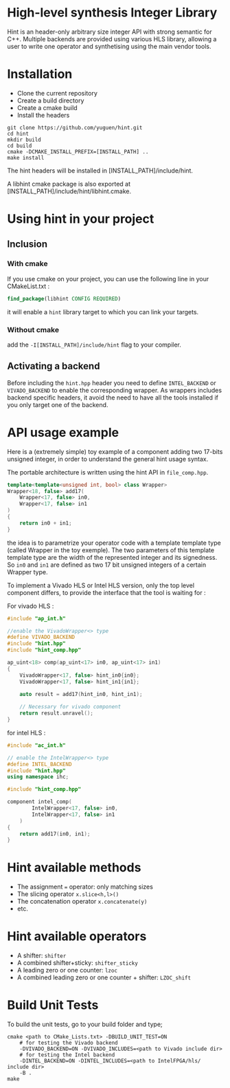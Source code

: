 # High-level synthesis Integer Library

Hint is an header-only arbitrary size integer API with strong semantic for C++. 
Multiple backends are provided using various HLS library, allowing a user to write 
one operator and synthetising using the main vendor tools.

# Installation 

+ Clone the current repository 
+ Create a build directory 
+ Create a cmake build 
+ Install the headers

```
git clone https://github.com/yuguen/hint.git 
cd hint
mkdir build
cd build
cmake -DCMAKE_INSTALL_PREFIX=[INSTALL_PATH] ..
make install
```

The hint headers will be installed in [INSTALL_PATH]/include/hint. 

A libhint cmake package is also exported at [INSTALL_PATH]/include/hint/libhint.cmake.

# Using hint in your project

## Inclusion

### With cmake

If you use cmake on your project, you can use the following line in your CMakeList.txt : 

```CMake
find_package(libhint CONFIG REQUIRED)
```

it will enable a `hint` library target to which you can link your targets.

### Without cmake

add the `-I[INSTALL_PATH]/include/hint` flag to your compiler.

## Activating a backend

Before including the `hint.hpp` header you need to define `INTEL_BACKEND` or `VIVADO_BACKEND` to enable the corresponding wrapper.
As wrappers includes backend specific headers, it avoid the need to have all the tools installed if you only target one of the backend.

# API usage example

Here is a (extremely simple) toy example of a component adding two 17-bits unsigned integer, in order to understand the general hint usage syntax.

The portable architecture is written using the hint API in `file_comp.hpp`.
```C++
template<template<unsigned int, bool> class Wrapper>
Wrapper<18, false> add17(
	Wrapper<17, false> in0,
	Wrapper<17, false> in1
)
{
	return in0 + in1;
}
```

the idea is to parametrize your operator code with a template template type (called Wrapper in the toy exemple). 
The two parameters of this template template type are the width of the represented integer and its signedness. 
So `in0` and `in1` are defined as two 17 bit unsigned integers of a certain Wrapper type.

To implement a Vivado HLS or Intel HLS version, only the top level component differs, to provide the interface that the tool is waiting for : 

For vivado HLS :
```C++
#include "ap_int.h" 

//enable the VivadoWrapper<> type
#define VIVADO_BACKEND 
#include "hint.hpp"
#include "hint_comp.hpp" 

ap_uint<18> comp(ap_uint<17> in0, ap_uint<17> in1)
{
	VivadoWrapper<17, false> hint_in0{in0};
	VivadoWrapper<17, false> hint_in1{in1};
	
	auto result = add17(hint_in0, hint_in1);

	// Necessary for vivado component
	return result.unravel();	
}
```


for intel HLS :

```C++
#include "ac_int.h"

// enable the IntelWrapper<> type
#define INTEL_BACKEND
#include "hint.hpp"
using namespace ihc;

#include "hint_comp.hpp"

component intel_comp(
		IntelWrapper<17, false> in0,
		IntelWrapper<17, false> in1
	)
{
	return add17(in0, in1);
}
```

# Hint available methods 

- The assignment ```=``` operator: only matching sizes
- The slicing operator ```x.slice<h,l>()```  
- The concatenation operator ```x.concatenate(y)```  
- etc.

# Hint available operators
 
- A shifter: ```shifter```
- A combined shifter+sticky: ```shifter_sticky```
- A leading zero or one counter: ```lzoc```
- A combined leading zero or one counter + shifter: ```LZOC_shift```


# Build Unit Tests
To build the unit tests, go to your build folder and type;

```
cmake <path to CMake_Lists.txt> -DBUILD_UNIT_TEST=ON 
	# for testing the Vivado backend
	-DVIVADO_BACKEND=ON -DVIVADO_INCLUDES=<path to Vivado include dir>
	# for testing the Intel backend
	-DINTEL_BACKEND=ON -DINTEL_INCLUDES=<path to IntelFPGA/hls/ include dir>
	-B .
make
```
